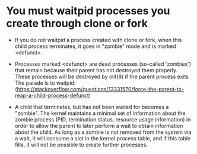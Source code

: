 # You must waitpid processes you create through clone or fork
- If you do not waitpid a process created with clone or fork, when this child process terminates, it goes in "zombie" mode and is marked \<defunct\>.

- Processes marked \<defunct\> are dead processes (so-called 'zombies') that remain because their parent has not destroyed them properly. 
These processes will be destroyed by init(8) if the parent process exits
The parade is to waitpid: (https://stackoverflow.com/questions/13331570/force-the-parent-to-reap-a-child-process-defunct)

- A child that terminates, but has not been waited for becomes a "zombie". The kernel maintains a minimal set of information about the 
zombie process (PID, termination status, resource usage information) in order to allow the parent to later perform a wait to obtain 
information about the child. As long as a zombie is not removed from the system via a wait, it will consume a slot in the kernel process table,
 and if this table fills, it will not be possible to create further processes.


